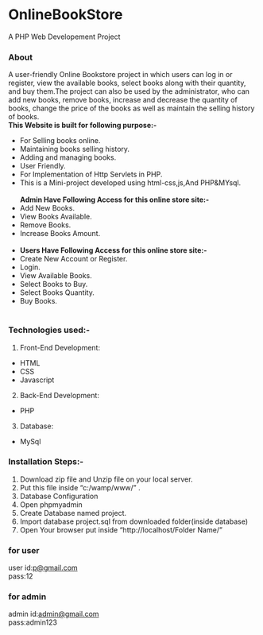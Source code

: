# OnlineBookStore
A PHP Web Developement Project
### About

A user-friendly Online Bookstore project in which users can log in or register, view the available books, select books along with their quantity, and buy them.The project can also be used by the administrator, who can add new books, remove books, increase and decrease the quantity of books, change the price of the books as well as maintain the selling history of books.<br>
<span>**This Website is built for following purpose:-**</span>
- For Selling books online.
- Maintaining books selling history.
- Adding and managing books.
- User Friendly.
- For Implementation of Http Servlets in PHP.
- This is a Mini-project developed using html-css,js,And PHP&MYsql.<br><br>
<span>**Admin Have Following Access for this online store site:-**</span>
- Add New Books.
- View Books Available.
- Remove Books.
- Increase Books Amount.<br><br>
- <span>**Users Have Following Access for this online store site:-**</span>
- Create New Account or Register.
- Login.
- View Available Books.
- Select Books to Buy.
- Select Books Quantity.
- Buy Books.<br><br>

### Technologies used:-
1. Front-End Development:
- HTML
- CSS
- Javascript

2. Back-End Development:
- PHP

3. Database:
- MySql

### Installation Steps:-
1. Download zip file and Unzip file on your local server.
2. Put this file inside “c:/wamp/www/” .
3. Database Configuration
4. Open phpmyadmin
5. Create Database named project.
6. Import database project.sql from downloaded folder(inside database)
7. Open Your browser put inside “http://localhost/Folder Name/”

### for user
user id:p@gmail.com<br>
pass:12

### for admin
admin id:admin@gmail.com<br>
pass:admin123
